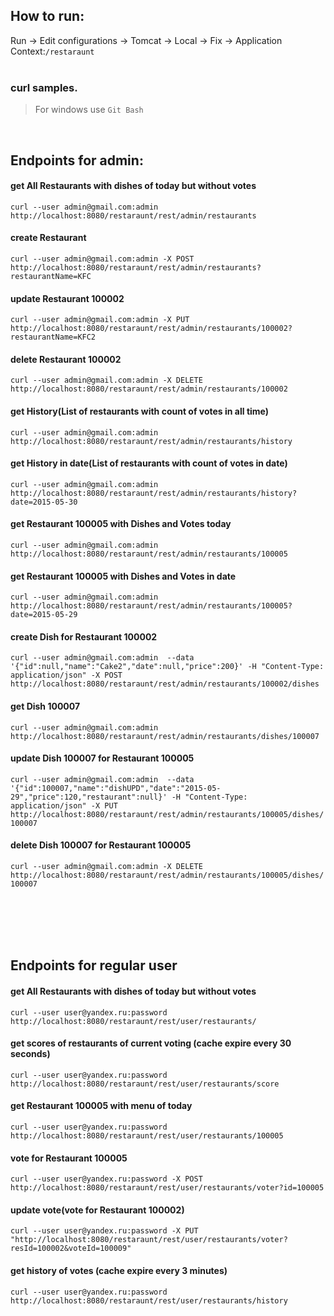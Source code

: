 ## How to run:
Run ->
Edit configurations ->
Tomcat ->
Local ->
Fix ->
Application Context:`/restaraunt`
<br/>
<br/>
### curl samples.
> For windows use `Git Bash`

<br/>


## Endpoints for admin:

#### get All Restaurants with dishes of today but without votes
`curl --user admin@gmail.com:admin http://localhost:8080/restaraunt/rest/admin/restaurants`

#### create Restaurant
`curl --user admin@gmail.com:admin -X POST http://localhost:8080/restaraunt/rest/admin/restaurants?restaurantName=KFC`

#### update Restaurant 100002
`curl --user admin@gmail.com:admin -X PUT http://localhost:8080/restaraunt/rest/admin/restaurants/100002?restaurantName=KFC2`

#### delete Restaurant 100002
`curl --user admin@gmail.com:admin -X DELETE http://localhost:8080/restaraunt/rest/admin/restaurants/100002`

#### get History(List of restaurants with count of votes in all time)
`curl --user admin@gmail.com:admin http://localhost:8080/restaraunt/rest/admin/restaurants/history`

#### get History in date(List of restaurants with count of votes in date)
`curl --user admin@gmail.com:admin http://localhost:8080/restaraunt/rest/admin/restaurants/history?date=2015-05-30`

#### get Restaurant 100005 with Dishes and Votes today
`curl --user admin@gmail.com:admin http://localhost:8080/restaraunt/rest/admin/restaurants/100005`

#### get Restaurant 100005 with Dishes and Votes in date
`curl --user admin@gmail.com:admin http://localhost:8080/restaraunt/rest/admin/restaurants/100005?date=2015-05-29`

#### create Dish for Restaurant 100002
`curl --user admin@gmail.com:admin  --data '{"id":null,"name":"Cake2","date":null,"price":200}' -H "Content-Type: application/json" -X POST http://localhost:8080/restaraunt/rest/admin/restaurants/100002/dishes`

#### get Dish 100007
`curl --user admin@gmail.com:admin http://localhost:8080/restaraunt/rest/admin/restaurants/dishes/100007`

#### update Dish 100007 for Restaurant 100005
`curl --user admin@gmail.com:admin  --data '{"id":100007,"name":"dishUPD","date":"2015-05-29","price":120,"restaurant":null}' -H "Content-Type: application/json" -X PUT http://localhost:8080/restaraunt/rest/admin/restaurants/100005/dishes/100007`

#### delete Dish 100007 for Restaurant 100005
`curl --user admin@gmail.com:admin -X DELETE http://localhost:8080/restaraunt/rest/admin/restaurants/100005/dishes/100007`

<br/>
<br/>
<br/>
<br/>

## Endpoints for regular user

#### get All Restaurants with dishes of today but without votes
`curl --user user@yandex.ru:password  http://localhost:8080/restaraunt/rest/user/restaurants/`

#### get scores of restaurants of current voting (cache expire every 30 seconds)
`curl --user user@yandex.ru:password  http://localhost:8080/restaraunt/rest/user/restaurants/score`

#### get Restaurant 100005 with menu of today
`curl --user user@yandex.ru:password  http://localhost:8080/restaraunt/rest/user/restaurants/100005`

#### vote for Restaurant 100005
`curl --user user@yandex.ru:password -X POST http://localhost:8080/restaraunt/rest/user/restaurants/voter?id=100005`

#### update vote(vote for Restaurant 100002)
`curl --user user@yandex.ru:password -X PUT "http://localhost:8080/restaraunt/rest/user/restaurants/voter?resId=100002&voteId=100009"`

#### get history of votes (cache expire every 3 minutes)
`curl --user user@yandex.ru:password  http://localhost:8080/restaraunt/rest/user/restaurants/history`

